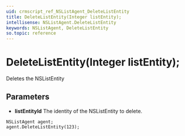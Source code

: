 ```yaml
---
uid: crmscript_ref_NSListAgent_DeleteListEntity
title: DeleteListEntity(Integer listEntity);
intellisense: NSListAgent.DeleteListEntity
keywords: NSListAgent, DeleteListEntity
so.topic: reference
---
```


# DeleteListEntity(Integer listEntity);

Deletes the NSListEntity
  
## Parameters

* **listEntityId** The identity of the NSListEntity to delete.

```crmscript
NSListAgent agent;
agent.DeleteListEntity(123);
```

